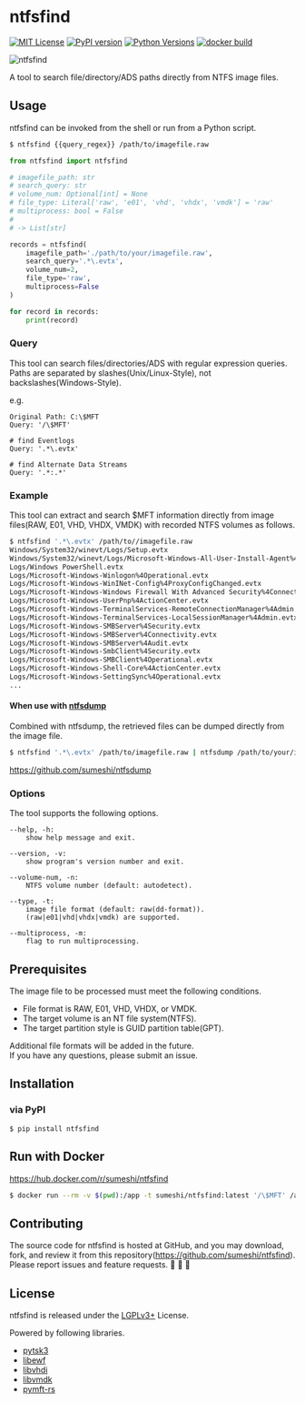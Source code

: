# ntfsfind

[![MIT License](http://img.shields.io/badge/license-MIT-blue.svg?style=flat)](LICENSE)
[![PyPI version](https://badge.fury.io/py/ntfsfind.svg)](https://badge.fury.io/py/ntfsfind)
[![Python Versions](https://img.shields.io/pypi/pyversions/ntfsfind.svg)](https://pypi.org/project/ntfsfind/)
[![docker build](https://github.com/sumeshi/ntfsdump/actions/workflows/build-docker-image.yaml/badge.svg)](https://github.com/sumeshi/ntfsdump/actions/workflows/build-docker-image.yaml)

![ntfsfind](https://gist.githubusercontent.com/sumeshi/c2f430d352ae763273faadf9616a29e5/raw/baa85b045e0043914218cf9c0e1d1722e1e7524b/ntfsfind.svg)

A tool to search file/directory/ADS paths directly from NTFS image files.


## Usage

ntfsfind can be invoked from the shell or run from a Python script.

```bash
$ ntfsfind {{query_regex}} /path/to/imagefile.raw
```

```python
from ntfsfind import ntfsfind

# imagefile_path: str
# search_query: str
# volume_num: Optional[int] = None
# file_type: Literal['raw', 'e01', 'vhd', 'vhdx', 'vmdk'] = 'raw'
# multiprocess: bool = False
#
# -> List[str]

records = ntfsfind(
    imagefile_path='./path/to/your/imagefile.raw',
    search_query='.*\.evtx',
    volume_num=2,
    file_type='raw',
    multiprocess=False
)

for record in records:
    print(record)
```


### Query

This tool can search files/directories/ADS with regular expression queries.
Paths are separated by slashes(Unix/Linux-Style), not backslashes(Windows-Style).

e.g.
```
Original Path: C:\$MFT
Query: '/\$MFT'

# find Eventlogs
Query: '.*\.evtx'

# find Alternate Data Streams
Query: '.*:.*'
```


### Example

This tool can extract and search $MFT information directly from image files(RAW, E01, VHD, VHDX, VMDK) with recorded NTFS volumes as follows.

```.bash
$ ntfsfind '.*\.evtx' /path/to//imagefile.raw
Windows/System32/winevt/Logs/Setup.evtx
Windows/System32/winevt/Logs/Microsoft-Windows-All-User-Install-Agent%4Admin.evtx
Logs/Windows PowerShell.evtx
Logs/Microsoft-Windows-Winlogon%4Operational.evtx
Logs/Microsoft-Windows-WinINet-Config%4ProxyConfigChanged.evtx
Logs/Microsoft-Windows-Windows Firewall With Advanced Security%4ConnectionSecurity.evtx
Logs/Microsoft-Windows-UserPnp%4ActionCenter.evtx
Logs/Microsoft-Windows-TerminalServices-RemoteConnectionManager%4Admin.evtx
Logs/Microsoft-Windows-TerminalServices-LocalSessionManager%4Admin.evtx
Logs/Microsoft-Windows-SMBServer%4Security.evtx
Logs/Microsoft-Windows-SMBServer%4Connectivity.evtx
Logs/Microsoft-Windows-SMBServer%4Audit.evtx
Logs/Microsoft-Windows-SmbClient%4Security.evtx
Logs/Microsoft-Windows-SMBClient%4Operational.evtx
Logs/Microsoft-Windows-Shell-Core%4ActionCenter.evtx
Logs/Microsoft-Windows-SettingSync%4Operational.evtx
...

```


#### When use with [ntfsdump](https://github.com/sumeshi/ntfsdump)

Combined with ntfsdump, the retrieved files can be dumped directly from the image file.

```.bash
$ ntfsfind '.*\.evtx' /path/to/imagefile.raw | ntfsdump /path/to/your/imagefile
```

https://github.com/sumeshi/ntfsdump


### Options

The tool supports the following options.

```
--help, -h:
    show help message and exit.

--version, -v:
    show program's version number and exit.

--volume-num, -n:
    NTFS volume number (default: autodetect).

--type, -t:
    image file format (default: raw(dd-format)).
    (raw|e01|vhd|vhdx|vmdk) are supported.

--multiprocess, -m:
    flag to run multiprocessing.
```


## Prerequisites
The image file to be processed must meet the following conditions.

- File format is RAW, E01, VHD, VHDX, or VMDK.
- The target volume is an NT file system(NTFS).
- The target partition style is GUID partition table(GPT).

Additional file formats will be added in the future.  
If you have any questions, please submit an issue.  


## Installation

### via PyPI

```
$ pip install ntfsfind
```

## Run with Docker
https://hub.docker.com/r/sumeshi/ntfsfind


```bash
$ docker run --rm -v $(pwd):/app -t sumeshi/ntfsfind:latest '/\$MFT' /app/sample.raw
```

## Contributing

The source code for ntfsfind is hosted at GitHub, and you may download, fork, and review it from this repository(https://github.com/sumeshi/ntfsfind).  
Please report issues and feature requests. :sushi: :sushi: :sushi:


## License

ntfsfind is released under the [LGPLv3+](https://github.com/sumeshi/ntfsfind/blob/master/LICENSE) License.

Powered by following libraries.
- [pytsk3](https://github.com/py4n6/pytsk)
- [libewf](https://github.com/libyal/libewf)
- [libvhdi](https://github.com/libyal/libvhdi)
- [libvmdk](https://github.com/libyal/libvmdk)
- [pymft-rs](https://github.com/omerbenamram/pymft-rs)

